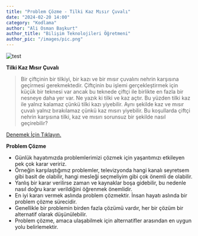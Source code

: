 ```yaml
---
title: "Problem Çözme - Tilki Kaz Mısır Çuvalı"
date: "2024-02-20 14:00"
category: "Kodlama"
author: "Ali Osman Başkurt"
author_title: "Bilişim Teknolojileri Öğretmeni"
author_pic: "/images/pic.png"
---
```


![test](/images/tilki.png)

**Tilki Kaz Mısır Çuvalı**

> Bir çiftçinin bir tilkiyi, bir kazı ve bir mısır çuvalını nehrin karşısına geçirmesi gerekmektedir. Çiftçinin bu işlemi gerçekleştirmek için küçük bir teknesi var ancak bu teknede çiftçi ile birlikte en fazla bir nesneye daha yer var. Ne yazık ki tilki ve kaz açtır. Bu yüzden tilki kaz ile yalnız kalamaz çünkü tilki kazı yiyebilir. Aynı şekilde kaz ve mısır çuvalı yalnız bırakılamaz çünkü kaz mısırı yiyebilir. Bu koşullarda çiftçi nehrin karşısına tilki, kaz ve mısırı sorunsuz bir şekilde nasıl geçirebilir?

[Denemek İçin Tıklayın.](https://ogmmateryal.eba.gov.tr/panel/upload/etkilesimli/kitap/bilgisayarbilimikur1/sec/unite1/bolum1/icerik/BBLSECS33/index.html)

**Problem Çözme**

- Günlük hayatımızda problemlerimizi çözmek için yaşantımızı etkileyen pek çok karar veririz.
- Örneğin karşılaştığımız problemler, televizyonda hangi kanalı seyretsem gibi basit de olabilir, hangi mesleği seçmeliyim gibi çok önemli de olabilir.
- Yanlış bir karar verilirse zaman ve kaynaklar boşa gidebilir, bu nedenle nasıl doğru karar verildiğini öğrenmek önemlidir.
- En iyi kararı vermek aslında problem çözmektir. İnsan hayatı aslında bir problem çözme sürecidir.
- Genellikle bir problemin birden fazla çözümü vardır, her bir çözüm bir alternatif olarak düşünülebilir.
- Problem çözme, amaca ulaşabilmek için alternatifler arasından en uygun yolu belirlemektir.
